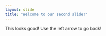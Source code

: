 ```yaml
---
layout: slide
title: "Welcome to our second slide!"
---
```

This looks good!
Use the left arrow to go back!
